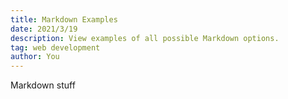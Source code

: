 ```yaml
---
title: Markdown Examples
date: 2021/3/19
description: View examples of all possible Markdown options.
tag: web development
author: You
---
```


Markdown stuff
